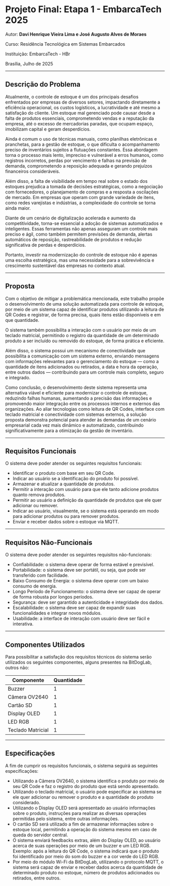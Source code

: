 # Projeto Final: Etapa 1 - EmbarcaTech 2025

Autor: **Davi Henrique Vieira Lima e José Augusto Alves de Moraes**

Curso: Residência Tecnológica em Sistemas Embarcados

Instituição: EmbarcaTech - HBr

Brasília, Julho de 2025

---

## Descrição do Problema

Atualmente, o controle de estoque é um dos principais desafios enfrentados
por empresas de diversos setores, impactando diretamente a eficiência operacional,
os custos logísticos, a lucratividade e até mesmo a satisfação do cliente.
Um estoque mal gerenciado pode causar desde a falta de produtos essenciais,
comprometendo vendas e a reputação da empresa, até o excesso de mercadorias paradas,
que ocupam espaço, imobilizam capital e geram desperdícios.

Ainda é comum o uso de técnicas manuais, como planilhas eletrônicas e pranchetas,
para a gestão de estoque, o que dificulta o acompanhamento preciso de inventários
sujeitos a flutuações constantes. Essa abordagem torna o processo mais lento,
impreciso e vulnerável a erros humanos, como registros incorretos, perdas por
vencimento e falhas na previsão de demanda, comprometendo a reposição adequada e
gerando prejuízos financeiros consideráveis.

Além disso, a falta de visibilidade em tempo real sobre o estado dos estoques
prejudica a tomada de decisões estratégicas, como a negociação com fornecedores,
o planejamento de compras e a resposta a oscilações de mercado. Em empresas que
operam com grande variedade de itens, como redes varejistas e indústrias, a
complexidade do controle se torna ainda maior.

Diante de um cenário de digitalização acelerada e aumento da competitividade,
torna-se essencial a adoção de sistemas automatizados e inteligentes. Essas
ferramentas não apenas asseguram um controle mais preciso e ágil, como também
permitem previsões de demanda, alertas automáticos de reposição, rastreabilidade
de produtos e redução significativa de perdas e desperdícios.

Portanto, investir na modernização do controle de estoque não é apenas uma escolha
estratégica, mas uma necessidade para a sobrevivência e crescimento sustentável das
empresas no contexto atual.

---

## Proposta

Com o objetivo de mitigar a problemática mencionada, este trabalho propõe o
desenvolvimento de uma solução automatizada para controle de estoque, por meio
de um sistema capaz de identificar produtos utilizando a leitura de QR Codes e
registrar, de forma precisa, quais itens estão disponíveis e em que quantidade.

O sistema também possibilita a interação com o usuário por meio de um teclado
matricial, permitindo o registro da quantidade de um determinado produto a ser
incluído ou removido do estoque, de forma prática e eficiente.

Além disso, o sistema possui um mecanismo de conectividade que possibilita a
comunicação com um sistema externo, enviando mensagens com informações relevantes
para o gerenciamento do estoque — como a quantidade de itens adicionados ou
retirados, a data e hora da operação, entre outros dados — contribuindo para um
controle mais completo, seguro e integrado.

Como conclusão, o desenvolvimento deste sistema representa uma alternativa viável
e eficiente para modernizar o controle de estoque, reduzindo falhas humanas, aumentando
a precisão das informações e promovendo maior integração entre os processos internos e
externos das organizações. Ao aliar tecnologias como leitura de QR Codes, interface com
teclado matricial e conectividade com sistemas externos, a solução proposta demonstra
potencial para atender às demandas de um cenário empresarial cada vez mais dinâmico e
automatizado, contribuindo significativamente para a otimização da gestão de inventário.

---

## Requisitos Funcionais

O sistema deve poder atender os seguintes requisitos funcionais:

- Identificar o produto com base em seu QR Code.
- Indicar ao usuário se a identificação do produto foi possível.
- Armazenar e atualizar a quantidade de produtos.
- Permitir a interação com usuário para que ele tanto adicione produtos quanto remova produtos.
- Permitir ao usuário a definição da quantidade de produtos que ele quer adicionar ou remover.
- Indicar ao usuário, visualmente, se o sistema está operando em modo para adicionar produtos ou para remover produtos.
- Enviar e receber dados sobre o estoque via MQTT.

---

## Requisitos Não-Funcionais

O sistema deve poder atender os seguintes requisitos não-funcionais:

- Confiabilidade: o sistema deve operar de forma estável e previsível.
- Portabilidade: o sistema deve ser portátil, ou seja, que pode ser transferido com facilidade.
- Baixo Consumo de Energia: o sistema deve operar com um baixo consumo de energia.
- Longo Período de Funcionamento: o sistema deve ser capaz de operar de forma robusta por longos períodos.
- Segurança: deve ser garantido a autenticidade e integridade dos dados.
- Escalabilidade: o sistema deve ser capaz de expandir suas funcionalidades e integrar novos módulos.
- Usabilidade: a interface de interação com usuário deve ser fácil e interativa.

---

## Componentes Utilizados

Para possibilitar a satisfação dos requisitos técnicos do sistema serão utilizados
os seguintes componentes, alguns presentes na BitDogLab, outros não:

| Componente        | Quantidade |
| ----------------- | ---------- |
| Buzzer            | 1          |
| Câmera OV2640     | 1          |
| Cartão SD         | 1          |
| Display OLED      | 1          |
| LED RGB           | 1          |
| Teclado Matricial | 1          |

---

## Especificações

A fim de cumprir os requisitos funcionais, o sistema seguirá as seguintes especificações:

- Utilizando a Câmera OV2640, o sistema identifica o produto por meio de seu QR Code e faz o registro do produto que está sendo apresentado.
- Utilizando o teclado matricial, o usuário pode especificar ao sistema se ele quer adicionar ou remover o produto e a quantidade do produto considerado.
- Utilizando o Display OLED será apresentado ao usuário informações sobre o produto, instruções para realizar as diversas operações permitidas pelo sistema, entre outras informações.
- O cartão SD será utilizado a fim de armazenar informações sobre o estoque local, permitindo a operação do sistema mesmo em caso de queda do servidor central.
- O sistema enviará feedbacks extras, além do Display OLED, ao usuário acerca de suas operações por meio de um buzzer e um LED RGB. Exemplo: após a leitura do QR Code, o sistema indicará que o produto foi identificado por meio do som do buzzer e a cor verde do LED RGB.
- Por meio do módulo Wi-Fi da BitDogLab, utilizando o protocolo MQTT, o sistema será capaz de enviar e receber dados acerca da quantidade de determinado produto no estoque, número de produtos adicionados ou retirados, entre outros.
